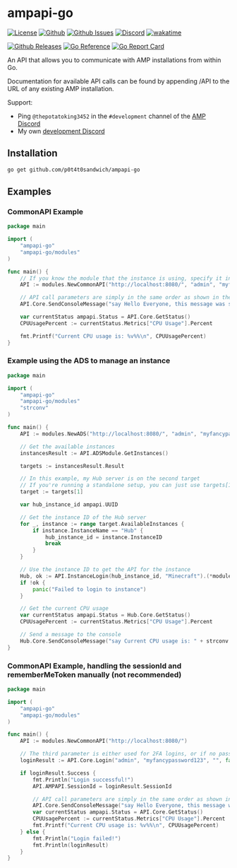 # ampapi-go

[![License](https://img.shields.io/github/license/p0t4t0sandwich/ampapi-go?color=blue)](https://img.shields.io/github/downloads/p0t4t0sandwich/ampapi-go/LICENSE)
[![Github](https://img.shields.io/github/stars/p0t4t0sandwich/ampapi-go)](https://github.com/p0t4t0sandwich/ampapi-go)
[![Github Issues](https://img.shields.io/github/issues/p0t4t0sandwich/ampapi-go?label=Issues)](https://github.com/p0t4t0sandwich/ampapi-go/issues)
[![Discord](https://img.shields.io/discord/1067482396246683708?color=7289da&logo=discord&logoColor=white)](https://discord.neuralnexus.dev)
[![wakatime](https://wakatime.com/badge/github/p0t4t0sandwich/ampapi-go.svg)](https://wakatime.com/badge/github/p0t4t0sandwich/ampapi-go)

[![Github Releases](https://img.shields.io/github/downloads/p0t4t0sandwich/ampapi-go/total?label=Github&logo=github&color=181717)](https://github.com/p0t4t0sandwich/ampapi-go/releases)
[![Go Reference](https://pkg.go.dev/badge/github.com/p0t4t0sandwich/ampapi-go.svg)](https://pkg.go.dev/github.com/p0t4t0sandwich/ampapi-go)
[![Go Report Card](https://goreportcard.com/badge/github.com/p0t4t0sandwich/ampapi-go)](https://goreportcard.com/report/github.com/p0t4t0sandwich/ampapi-go)

An API that allows you to communicate with AMP installations from within Go.

Documentation for available API calls can be found by appending /API to the URL of any existing AMP installation.

Support:

- Ping `@thepotatoking3452` in the `#development` channel of the [AMP Discord](https://discord.gg/cubecoders)
- My own [development Discord](https://discord.neuralnexus.dev/)

## Installation

```bash
go get github.com/p0t4t0sandwich/ampapi-go
```

## Examples

### CommonAPI Example

```go
package main

import (
    "ampapi-go"
    "ampapi-go/modules"
)

func main() {
    // If you know the module that the instance is using, specify it instead of CommonAPI
    API := modules.NewCommonAPI("http://localhost:8080/", "admin", "myfancypassword123")

    // API call parameters are simply in the same order as shown in the documentation.
    API.Core.SendConsoleMessage("say Hello Everyone, this message was sent from the Go API!")

    var currentStatus ampapi.Status = API.Core.GetStatus()
    CPUUsagePercent := currentStatus.Metrics["CPU Usage"].Percent

    fmt.Printf("Current CPU usage is: %v%%\n", CPUUsagePercent)
}
```

### Example using the ADS to manage an instance

```go
package main

import (
    "ampapi-go"
    "ampapi-go/modules"
    "strconv"
)

func main() {
    API := modules.NewADS("http://localhost:8080/", "admin", "myfancypassword123")

    // Get the available instances
    instancesResult := API.ADSModule.GetInstances()

    targets := instancesResult.Result

    // In this example, my Hub server is on the second target
    // If you're running a standalone setup, you can just use targets[1]
    target := targets[1]

    var hub_instance_id ampapi.UUID

    // Get the instance ID of the Hub server
    for _, instance := range target.AvailableInstances {
        if instance.InstanceName == "Hub" {
            hub_instance_id = instance.InstanceID
            break
        }
    }

    // Use the instance ID to get the API for the instance
    Hub, ok := API.InstanceLogin(hub_instance_id, "Minecraft").(*modules.Minecraft)
    if !ok {
        panic("Failed to login to instance")
    }

    // Get the current CPU usage
    var currentStatus ampapi.Status = Hub.Core.GetStatus()
    CPUUsagePercent := currentStatus.Metrics["CPU Usage"].Percent

    // Send a message to the console
    Hub.Core.SendConsoleMessage("say Current CPU usage is: " + strconv.FormatFloat(CPUUsagePercent, 'f', 2, 64) + "%")
}
```

### CommonAPI Example, handling the sessionId and rememberMeToken manually (not recommended)

```go
package main

import (
    "ampapi-go"
    "ampapi-go/modules"
)

func main() {
    API := modules.NewCommonAPI("http://localhost:8080/")

    // The third parameter is either used for 2FA logins, or if no password is specified to use a remembered token from a previous login, or a service login token.
    loginResult := API.Core.Login("admin", "myfancypassword123", "", false)

    if loginResult.Success {
        fmt.Println("Login successful!")
        API.AMPAPI.SessionId = loginResult.SessionId

        // API call parameters are simply in the same order as shown in the documentation.
        API.Core.SendConsoleMessage("say Hello Everyone, this message was sent from the Go API!")
        var currentStatus ampapi.Status = API.Core.GetStatus()
        CPUUsagePercent := currentStatus.Metrics["CPU Usage"].Percent
        fmt.Printf("Current CPU usage is: %v%%\n", CPUUsagePercent)
    } else {
        fmt.Println("Login failed!")
        fmt.Println(loginResult)
    }
}
```
